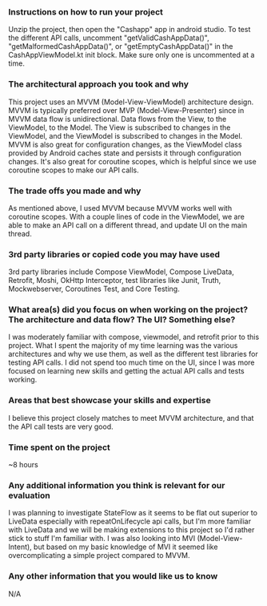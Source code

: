 ### Instructions on how to run your project
Unzip the project, then open the "Cashapp" app in android studio. To test the different API calls,
uncomment "getValidCashAppData()", "getMalformedCashAppData()", or "getEmptyCashAppData()" in the 
CashAppViewModel.kt init block. Make sure only one is uncommented at a time.


### The architectural approach you took and why
This project uses an MVVM (Model-View-ViewModel) architecture design. MVVM is typically preferred 
over MVP (Model-View-Presenter) since in MVVM data flow is unidirectional. Data flows from the View,
to the ViewModel, to the Model. The View is subscribed to changes in the ViewModel, and the 
ViewModel is subscribed to changes in the Model. MVVM is also great for configuration changes, as 
the ViewModel class provided by Android caches state and persists it through configuration changes.
It's also great for coroutine scopes, which is helpful since we use coroutine scopes to make our 
API calls.

### The trade offs you made and why
As mentioned above, I used MVVM because MVVM works well with coroutine scopes. With a couple lines
of code in the ViewModel, we are able to make an API call on a different thread, and update UI
on the main thread.

### 3rd party libraries or copied code you may have used
3rd party libraries include Compose ViewModel, Compose LiveData, Retrofit, Moshi, 
OkHttp Interceptor, test libraries like Junit, Truth, Mockwebserver, Coroutines Test,
and Core Testing.

### What area(s) did you focus on when working on the project? The architecture and data flow? The UI? Something else?
I was moderately familiar with compose, viewmodel, and retrofit prior to this project. What I spent
the majority of my time learning was the various architectures and why we use them, as well as the 
different test libraries for testing API calls. I did not spend too much time on the UI, since I was
more focused on learning new skills and getting the actual API calls and tests working.

### Areas that best showcase your skills and expertise
I believe this project closely matches to meet MVVM architecture, and that the API call tests are
very good.

### Time spent on the project
~8 hours

### Any additional information you think is relevant for our evaluation
I was planning to investigate StateFlow as it seems to be flat out superior to LiveData
especially with repeatOnLifecycle api calls, but I'm more familiar with LiveData and we will be 
making extensions to this project so I'd rather stick to stuff I'm familiar with. I was also
looking into MVI (Model-View-Intent), but based on my basic knowledge of MVI it seemed like 
overcomplicating a simple project compared to MVVM.

### Any other information that you would like us to know
N/A
